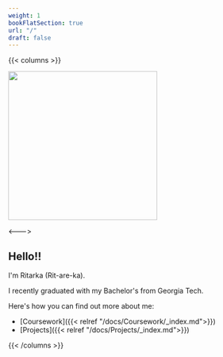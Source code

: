```yaml
---
weight: 1
bookFlatSection: true
url: "/"
draft: false
---
```


{{< columns >}}

<!-- ![Ritarka Samanta](/prof_pic.jpeg) -->
<img src="/prof_pic.jpeg" width="300"/>

<--->

## Hello!!
I'm Ritarka (Rit-are-ka).

I recently graduated with my Bachelor's from Georgia Tech.

Here's how you can find out more about me:

- [Coursework]({{< relref "/docs/Coursework/_index.md">}})
- [Projects]({{< relref "/docs/Projects/_index.md">}})


<!-- {{< hint warning >}}
**Markdown content**  
Lorem markdownum insigne. Olympo signis Delphis! Retexi Nereius nova develat
stringit, frustra Saturnius uteroque inter! Oculis non ritibus Telethusa
{{< /hint >}} -->


{{< /columns >}}
